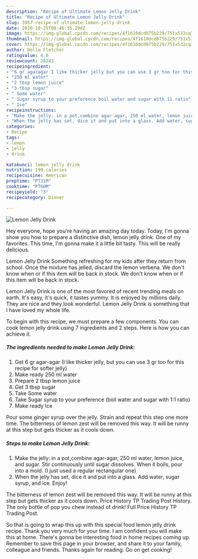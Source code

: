 ```yaml
---
description: "Recipe of Ultimate Lemon Jelly Drink"
title: "Recipe of Ultimate Lemon Jelly Drink"
slug: 3957-recipe-of-ultimate-lemon-jelly-drink
date: 2020-10-25T08:46:35.298Z
image: https://img-global.cpcdn.com/recipes/4f1610dcd875b229/751x532cq70/lemon-jelly-drink-recipe-main-photo.jpg
thumbnail: https://img-global.cpcdn.com/recipes/4f1610dcd875b229/751x532cq70/lemon-jelly-drink-recipe-main-photo.jpg
cover: https://img-global.cpcdn.com/recipes/4f1610dcd875b229/751x532cq70/lemon-jelly-drink-recipe-main-photo.jpg
author: Della Fletcher
ratingvalue: 4.6
reviewcount: 28243
recipeingredient:
- "6 gr agaragar I like thicker jelly but you can use 3 gr too for this recipe for softer jelly"
- "250 ml water"
- "2 tbsp lemon juice"
- "3 tbsp sugar"
- " Some water"
- " Sugar syrup to your preference boil water and sugar with 11 ratio"
- " Ice"
recipeinstructions:
- "Make the jelly: in a pot,combine agar-agar, 250 ml water, lemon juice, and sugar. Stir continuously until sugar dissolves. When it boils, pour into a mold. (I just used a regular rectangular one)"
- "When the jelly has set, dice it and put into a glass. Add water, sugar syrup, and ice. Enjoy!"
categories:
- Recipe
tags:
- lemon
- jelly
- drink

katakunci: lemon jelly drink 
nutrition: 199 calories
recipecuisine: American
preptime: "PT31M"
cooktime: "PT60M"
recipeyield: "3"
recipecategory: Dinner

---
```



![Lemon Jelly Drink](https://img-global.cpcdn.com/recipes/4f1610dcd875b229/751x532cq70/lemon-jelly-drink-recipe-main-photo.jpg)

Hey everyone, hope you're having an amazing day today. Today, I'm gonna show you how to prepare a distinctive dish, lemon jelly drink. One of my favorites. This time, I'm gonna make it a little bit tasty. This will be really delicious.

Lemon Jelly Drink Something refreshing for my kids after they return from school. Once the mixture has jelled, discard the lemon verbena. We don&#39;t know when or if this item will be back in stock. We don&#39;t know when or if this item will be back in stock.

Lemon Jelly Drink is one of the most favored of recent trending meals on earth. It's easy, it's quick, it tastes yummy. It is enjoyed by millions daily. They are nice and they look wonderful. Lemon Jelly Drink is something that I have loved my whole life.


To begin with this recipe, we must prepare a few components. You can cook lemon jelly drink using 7 ingredients and 2 steps. Here is how you can achieve it.

<!--inarticleads1-->

##### The ingredients needed to make Lemon Jelly Drink:

1. Get 6 gr agar-agar (I like thicker jelly, but you can use 3 gr too for this recipe for softer jelly)
1. Make ready 250 ml water
1. Prepare 2 tbsp lemon juice
1. Get 3 tbsp sugar
1. Take  Some water
1. Take  Sugar syrup to your preference (boil water and sugar with 1:1 ratio)
1. Make ready  Ice


Pour some ginger syrup over the jelly. Strain and repeat this step one more time. The bitterness of lemon zest will be removed this way. It will be runny at this step but gets thicker as it cools down. 

<!--inarticleads2-->

##### Steps to make Lemon Jelly Drink:

1. Make the jelly: in a pot,combine agar-agar, 250 ml water, lemon juice, and sugar. Stir continuously until sugar dissolves. When it boils, pour into a mold. (I just used a regular rectangular one)
1. When the jelly has set, dice it and put into a glass. Add water, sugar syrup, and ice. Enjoy!


The bitterness of lemon zest will be removed this way. It will be runny at this step but gets thicker as it cools down. Price History TP Trading Post History. The only bottle of pop you chew instead of drink! Full Price History TP Trading Post. 

So that is going to wrap this up with this special food lemon jelly drink recipe. Thank you very much for your time. I am confident you will make this at home. There's gonna be interesting food in home recipes coming up. Remember to save this page in your browser, and share it to your family, colleague and friends. Thanks again for reading. Go on get cooking!
